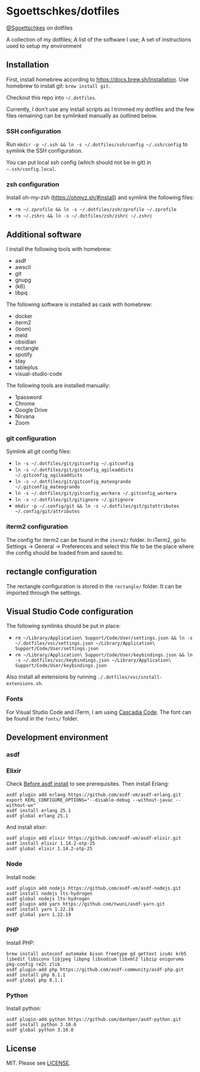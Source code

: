 Sgoettschkes/dotfiles
=====================

[@Sgoettschkes](https://twitter.com/Sgoettschkes) on dotfiles

A collection of my dotfiles; A list of the software I use; A set of instructions used to setup my environment

## Installation

First, install homebrew according to https://docs.brew.sh/Installation. Use homebrew to install git: `brew install git`.

Checkout this repo into `~/.dotfiles`.

Currently, I don't use any install scripts as I trimmed my dotfiles and the few files remaining can be symlinked manually as outlined below.

### SSH configuration

Run `mkdir -p ~/.ssh && ln -s ~/.dotfiles/ssh/config ~/.ssh/config` to symlink the SSH configuration.

You can put local ssh config (which should not be in git) in `~.ssh/config.local`.

### zsh configuration

Install oh-my-zsh (https://ohmyz.sh/#install) and symlink the following files:

* `rm ~/.zprofile && ln -s ~/.dotfiles/zsh/zprofile ~/.zprofile`
* `rm ~/.zshrc && ln -s ~/.dotfiles/zsh/zshrc ~/.zshrc`

## Additional software

I install the following tools with homebrew:

* asdf
* awscli
* git
* gnupg
* (k6)
* libpq

The following software is installed as cask with homebrew:

* docker
* iterm2
* (loom)
* meld
* obsidian
* rectangle
* spotify
* stay
* tableplus
* visual-studio-code

The following tools are installed manually:

* 1password
* Chrome
* Google Drive
* Nirvana
* Zoom

### git configuration

Symlink all git config files:

* `ln -s ~/.dotfiles/git/gitconfig ~/.gitconfig`
* `ln -s ~/.dotfiles/git/gitconfig_agileaddicts ~/.gitconfig_agileaddicts`
* `ln -s ~/.dotfiles/git/gitconfig_mateogrando ~/.gitconfig_mateogrando`
* `ln -s ~/.dotfiles/git/gitconfig_workera ~/.gitconfig_workera`
* `ln -s ~/.dotfiles/git/gitignore ~/.gitignore`
* `mkdir -p ~/.config/git && ln -s ~/.dotfiles/git/gitattributes ~/.config/git/attributes`

### iterm2 configuration

The config for iterm2 can be found in the `iterm2/` folder. In iTerm2, go to Settings -> General -> Preferences and select this file to be the place where the config should be loaded from and saved to.

## rectangle configuration

The rectangle configuration is stored in the `rectangle/` folder. It can be imported through the settings.

## Visual Studio Code configuration

The following symlinks should be put in place:

* `rm ~/Library/Application\ Support/Code/User/settings.json && ln -s ~/.dotfiles/vsc/settings.json ~/Library/Application\ Support/Code/User/settings.json`
* `rm ~/Library/Application\ Support/Code/User/keybindings.json && ln -s ~/.dotfiles/vsc/keybindings.json ~/Library/Application\ Support/Code/User/keybindings.json`

Also install all extensions by running `./.dotfiles/vsc/install-extensions.sh`.

### Fonts

For Visual Studio Code and iTerm, I am using [Cascadia Code](https://github.com/microsoft/cascadia-code). The font can be found in the `fonts/` folder.

## Development environment

### asdf

### Elixir

Check [Before asdf install](https://github.com/asdf-vm/asdf-erlang#before-asdf-install) to see prerequisites. Then install Erlang:

```
asdf plugin add erlang https://github.com/asdf-vm/asdf-erlang.git
export KERL_CONFIGURE_OPTIONS="--disable-debug --without-javac --without-wx"
asdf install erlang 25.1
asdf global erlang 25.1
```

And install elixir:

```
asdf plugin add elixir https://github.com/asdf-vm/asdf-elixir.git
asdf install elixir 1.14.2-otp-25
asdf global elixir 1.14.2-otp-25
```

### Node

Install node:

```
asdf plugin add nodejs https://github.com/asdf-vm/asdf-nodejs.git
asdf install nodejs lts-hydrogen
asdf global nodejs lts-hydrogen
asdf plugin add yarn https://github.com/twuni/asdf-yarn.git
asdf install yarn 1.22.19
asdf global yarn 1.22.19
```

### PHP

Install PHP:

```
brew install autoconf automake bison freetype gd gettext icu4c krb5 libedit libiconv libjpeg libpng libsodium libxml2 libzip oniguruma pkg-config re2c zlib
asdf plugin-add php https://github.com/asdf-community/asdf-php.git
asdf install php 8.1.1
asdf global php 8.1.1
```

### Python

Install python:

```
asdf plugin-add python https://github.com/danhper/asdf-python.git
asdf install python 3.10.0
asdf global python 3.10.0
```

## License

MIT. Please see [LICENSE](LICENSE).
